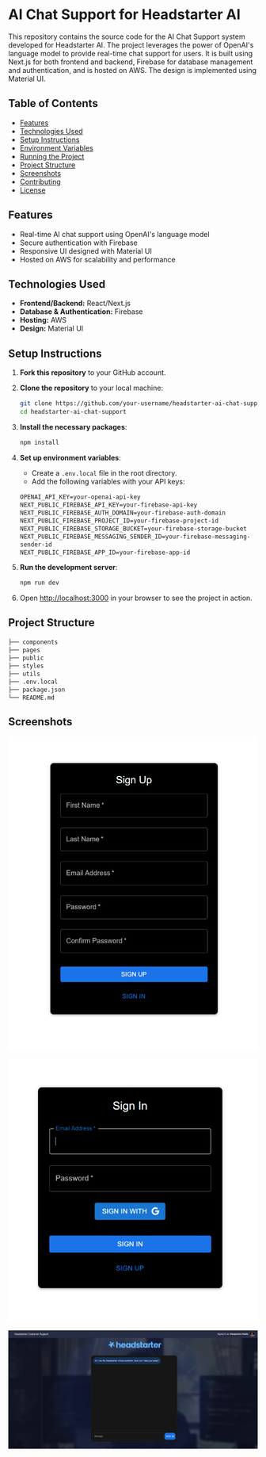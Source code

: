 # AI Chat Support for Headstarter AI

This repository contains the source code for the AI Chat Support system developed for Headstarter AI. The project leverages the power of OpenAI's language model to provide real-time chat support for users. It is built using Next.js for both frontend and backend, Firebase for database management and authentication, and is hosted on AWS. The design is implemented using Material UI.

## Table of Contents

- [Features](#features)
- [Technologies Used](#technologies-used)
- [Setup Instructions](#setup-instructions)
- [Environment Variables](#environment-variables)
- [Running the Project](#running-the-project)
- [Project Structure](#project-structure)
- [Screenshots](#screenshots)
- [Contributing](#contributing)
- [License](#license)

## Features

- Real-time AI chat support using OpenAI's language model
- Secure authentication with Firebase
- Responsive UI designed with Material UI
- Hosted on AWS for scalability and performance

## Technologies Used

- **Frontend/Backend:** React/Next.js 
- **Database & Authentication:** Firebase
- **Hosting:** AWS
- **Design:** Material UI

## Setup Instructions

1. **Fork this repository** to your GitHub account.

2. **Clone the repository** to your local machine:

    ```bash
    git clone https://github.com/your-username/headstarter-ai-chat-support.git
    cd headstarter-ai-chat-support
    ```

3. **Install the necessary packages**:

    ```bash
    npm install
    ```

4. **Set up environment variables**:

    - Create a `.env.local` file in the root directory.
    - Add the following variables with your API keys:

    ```plaintext
    OPENAI_API_KEY=your-openai-api-key
    NEXT_PUBLIC_FIREBASE_API_KEY=your-firebase-api-key
    NEXT_PUBLIC_FIREBASE_AUTH_DOMAIN=your-firebase-auth-domain
    NEXT_PUBLIC_FIREBASE_PROJECT_ID=your-firebase-project-id
    NEXT_PUBLIC_FIREBASE_STORAGE_BUCKET=your-firebase-storage-bucket
    NEXT_PUBLIC_FIREBASE_MESSAGING_SENDER_ID=your-firebase-messaging-sender-id
    NEXT_PUBLIC_FIREBASE_APP_ID=your-firebase-app-id
    ```

5. **Run the development server**:

    ```bash
    npm run dev
    ```

6. Open [http://localhost:3000](http://localhost:3000) in your browser to see the project in action.

## Project Structure

```plaintext
├── components
├── pages
├── public
├── styles
├── utils
├── .env.local
├── package.json
└── README.md
```

## Screenshots

![Signup](app\images\signup_page.png)

![Signin](app\images\signin_page.png)

![Main](app\images\main_page.png)